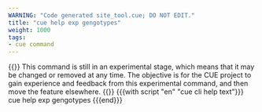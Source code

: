 ```yaml
---
WARNING: "Code generated site_tool.cue; DO NOT EDIT."
title: "cue help exp gengotypes"
weight: 1000
tags:
- cue command
---
```

{{<info>}}
This command is still in an experimental stage, which means that it may be
changed or removed at any time.
The objective is for the CUE project to gain experience and feedback from
this experimental command, and then move the feature elsewhere.
{{</info>}}
{{{with script "en" "cue cli help text"}}}
cue help exp gengotypes
{{{end}}}
